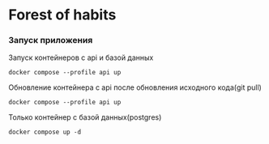 # Forest of habits

### Запуск приложения
Запуск контейнеров с api и базой данных 
```
docker compose --profile api up
```
Обновление контейнера с api после обновления исходного кода(git pull)
```
docker compose --profile api up
```
Только контейнер с базой данных(postgres)
```
docker compose up -d
```
